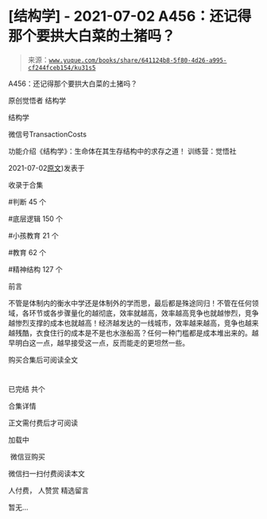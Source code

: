 # [结构学] - 2021-07-02 A456：还记得那个要拱大白菜的土猪吗？

> 来源：[`www.yuque.com/books/share/641124b8-5f80-4d26-a995-cf244fceb154/ku31s5`](https://www.yuque.com/books/share/641124b8-5f80-4d26-a995-cf244fceb154/ku31s5)



A456：还记得那个要拱大白菜的土猪吗？ 

原创觉悟者 结构学 

结构学 

微信号TransactionCosts 

功能介绍《结构学》：生命体在其生存结构中的求存之道！ 训练营：觉悟社 

2021-07-02[原文](https://mp.weixin.qq.com/s?__biz=MzIzMDYwOTM0Mg==&mid=2247485924&idx=1&sn=b45719fc6478b23aed980b6a6247c001&chksm=e8b19135dfc61823995ba6365171503f43240830eb72900ab37722e8c862dca2e474964d3573#rd))发表于 

收录于合集 

#判断 45 个 

#底层逻辑 150 个 

#小孩教育 21 个 

#教育 62 个 

#精神结构 127 个 

前言 

不管是体制内的衡水中学还是体制外的学而思，最后都是殊途同归！不管在任何领域，各环节或各步骤量化的越彻底，效率就越高，效率越高竞争也就越惨烈，竞争越惨烈支撑的成本也就越高！经济越发达的一线城市，效率越来越高，竞争也越来越残酷，衣食住行的成本是不是也水涨船高？任何一种门槛都是成本堆出来的。越早明白这一点，越早接受这一点，反而能走的更坦然一些。 

购买合集后可阅读全文 

# 

已完结 共个 

合集详情 

正文需付费后才可阅读 

加载中 

 微信豆购买 

微信扫一扫付费阅读本文 

人付费， 人赞赏 <ne-h3 id="RppZG" data-lake-id="RppZG"><ne-heading-ext><ne-heading-anchor></ne-heading-anchor><ne-heading-fold></ne-heading-fold></ne-heading-ext><ne-heading-content>精选留言</ne-heading-content></ne-h3> 

暂无...